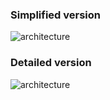 ### Simplified version

![architecture](../img/architecture_simplified.png)


### Detailed version

![architecture](../img/architecture.svg)
